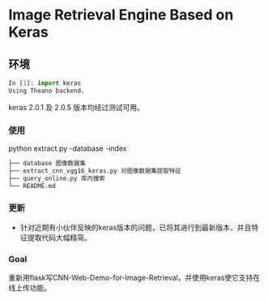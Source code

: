 # Image Retrieval Engine Based on Keras

## 环境

```python
In [1]: import keras
Using Theano backend.
```

keras 2.0.1 及 2.0.5 版本均经过测试可用。

### 使用

python extract.py -database <path-to-dataset> -index <path-for-extracted-feature>

```sh
├── database 图像数据集
├── extract_cnn_vgg16_keras.py 对图像数据集提取特征
├── query_online.py 库内搜索
└── README.md
```

### 更新

- 针对近期有小伙伴反映的keras版本的问题，已将其进行到最新版本，并且特征提取代码大幅精简。

### Goal
重新用flask写CNN-Web-Demo-for-Image-Retrieval，并使用keras使它支持在线上传功能。
